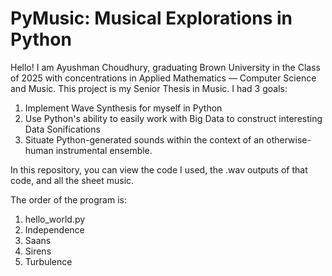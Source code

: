 # PyMusic: Musical Explorations in Python

Hello! I am Ayushman Choudhury, graduating Brown University in the Class of 2025 with concentrations in Applied Mathematics — Computer Science and Music. This project is my Senior Thesis in Music. I had 3 goals:
1. Implement Wave Synthesis for myself in Python
2. Use Python's ability to easily work with Big Data to construct interesting Data Sonifications
3. Situate Python-generated sounds within the context of an otherwise-human instrumental ensemble.

In this repository, you can view the code I used, the .wav outputs of that code, and all the sheet music. 

The order of the program is:
1. hello_world.py
2. Independence
3. Saans
4. Sirens
5. Turbulence
